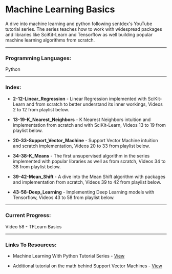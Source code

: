 # Machine Learning Basics

A dive into machine learning and python following sentdex's YouTube tutorial series.
The series teaches how to work with widespread packages and libraries like SciKit-Learn and Tensorflow as well building popular machine learning algorithms from scratch.

- - - -

### Programming Languages: ###
Python

- - - -

### Index: ###
* **2-12-Linear_Regression** - Linear Regression implemented with SciKit-Learn and from scratch to better understand its inner workings, Videos 2 to 12 from playlist below.

* **13-19-K_Nearest_Neighbors** - K Nearest Neighbors intuition and implementation from scratch and with SciKit-Learn, Videos 13 to 19 from playlist below.

* **20-33-Support_Vector_Machine** - Support Vector Machine intuition and scratch implementation, Videos 20 to 33 from playlist below.

* **34-38-K_Means** - The first unsupervised algorithm in the series implemented with popular libraries as well as from scratch, Videos 34 to 38 from playlist below.

* **39-42-Mean_Shift** - A dive into the Mean Shift algorithm with packages and implementation from scratch, Videos 39 to 42 from playlist below.

* **43-58-Deep_Learning** - Implementing Deep Learning models with Tensorflow, Videos 43 to 58 from playlist below.


- - - -

### Current Progress: ###
Video 58 - TFLearn Basics

- - - -

### Links To Resources: ###

* Machine Learning With Python Tutorial Series - [View](https://www.youtube.com/playlist?list=PLQVvvaa0QuDfKTOs3Keq_kaG2P55YRn5v)

* Additional tutorial on the math behind Support Vector Machines - [View](https://www.youtube.com/watch?v=_PwhiWxHK8o)